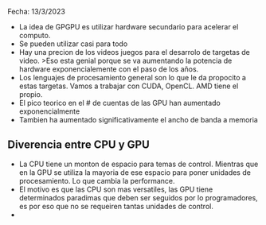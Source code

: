 Fecha: 13/3/2023


- La idea de GPGPU es utilizar hardware secundario para acelerar el computo. 
- Se pueden utilizar casi para todo
- Hay una precion de los videos juegos para el desarrolo de targetas de video. >Eso esta genial porque se va aumentando la potencia de hardware exponencialemente con el paso de los años. 
- Los lenguajes de procesamiento general son lo que le da propocito a estas targetas. Vamos a trabajar con CUDA, OpenCL. AMD tiene el propio. 
- El pico teorico en el # de cuentas de las GPU han aumentado exponencialmente 
- Tambien ha aumentado significativamente el ancho de banda a memoria


## Diverencia entre CPU y GPU
- La CPU tiene un monton de espacio para temas de control. Mientras que en la GPU se utiliza la mayoria de ese espacio para poner unidades de procesamiento. Lo que cambia la performance. 
- El motivo es que las CPU son mas versatiles, las GPU tiene determinados paradimas que deben ser seguidos por lo programadores, es por eso que no se requeiren tantas unidades de control.
- 
